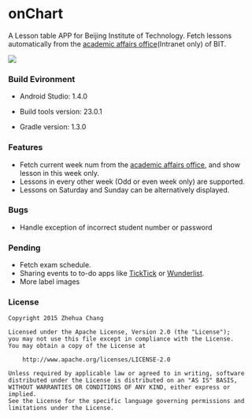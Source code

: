 
# onChart
A Lesson table APP for Beijing Institute of Technology.
Fetch lessons automatically from the [academic affairs office](http://jwc.bit.edu.cn)(Intranet only) of BIT.

![](http://i.imgur.com/CpVHOjM.png)

### Build Evironment
*   Android Studio: 1.4.0

*   Build tools version: 23.0.1

*   Gradle version: 1.3.0

### Features
*   Fetch current week num from the [academic affairs office](http://jwc.bit.edu.cn), and show
lesson in this week only.
*   Lessons in every other week (Odd or even week only) are supported.
*   Lessons on Saturday and Sunday can be alternatively displayed.

### Bugs
*   Handle exception of incorrect student number or password

### Pending
*   Fetch exam schedule.
*   Sharing events to to-do apps like [TickTick](https://ticktick.com/) or [Wunderlist](https://www.wunderlist.com/).
*   More label images

### License

    Copyright 2015 Zhehua Chang

    Licensed under the Apache License, Version 2.0 (the "License");
    you may not use this file except in compliance with the License.
    You may obtain a copy of the License at

        http://www.apache.org/licenses/LICENSE-2.0

    Unless required by applicable law or agreed to in writing, software
    distributed under the License is distributed on an "AS IS" BASIS,
    WITHOUT WARRANTIES OR CONDITIONS OF ANY KIND, either express or implied.
    See the License for the specific language governing permissions and
    limitations under the License.
